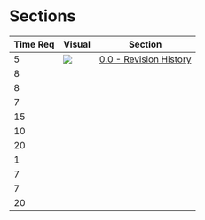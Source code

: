 # Sections

| Time Req | Visual | Section |
|----------|--------|---------|
| 5        | ![](https://i.imgur.com/InnK1U3.jpg) | [0.0 - Revision History](https://rb.gy/9ndc7o) |
| 8        |        |         |
| 8        |        |         |
| 7        |        |         |
| 15       |        |         |
| 10       |        |         |
| 20       |        |         |
| 1        |        |         |
| 7        |        |         |
| 7        |        |         |
| 20       |        |         |
